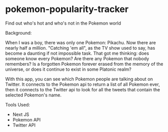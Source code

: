 # pokemon-popularity-tracker
Find out who's hot and who's not in the Pokemon world

Background:

When I was a boy, there was only one Pokemon: Pikachu. Now there are nearly half a million. "Catching 'em all", as the TV show used to say, has become a daunting if not impossible task. That got me thinking: does someone know every Pokemon? Are there any Pokemon that nobody remembers? Is a forgotten Pokemon forever erased from the memory of the universe, or does it continue to exist in some Platonic realm?

With this app, you can see which Pokemon people are talking about on Twitter. It connects to the Pokemon api to return a list of all Pokemon ever, then it connects to the Twitter api to look for all the tweets that contain the selected Pokemon's name.

Tools Used:

- Next JS
- Pokemon API
- Twitter API


